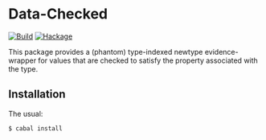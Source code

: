 Data-Checked
============

[![Build](https://github.com/mvv/data-checked/actions/workflows/ci.yml/badge.svg)](https://github.com/mvv/data-checked/actions/workflows/ci.yml) [![Hackage](https://img.shields.io/hackage/v/data-checked.svg)](http://hackage.haskell.org/package/data-checked)

This package provides a (phantom) type-indexed newtype evidence-wrapper for
values that are checked to satisfy the property associated with the type. 

Installation
------------
The usual:

	$ cabal install


